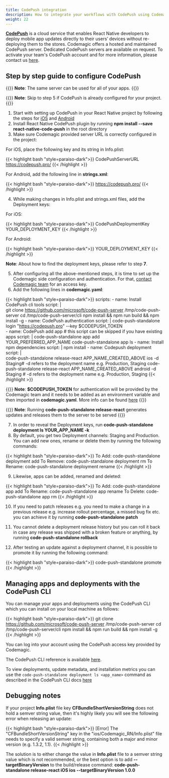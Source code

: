 ```yaml
---
title: CodePush integration
description: How to integrate your workflows with CodePush using Codemagic
weight: 22
---
```


[**CodePush**](https://github.com/microsoft/code-push) is a cloud service that enables React Native developers to deploy mobile app updates directly to their users’ devices without re-deploying them to the stores. 
Codemagic offers a hosted and maintained CodePush server. Dedicated CodePush servers are available on request. To activate your team's CodePush account and for more information, please contact us [here](https://codemagic.io/pricing/#enterprise).

## Step by step guide to configure CodePush

{{<notebox>}}
**Note**: The same server can be used for all of your apps. 
{{</notebox>}}

{{<notebox>}}
**Note**: Skip to step 5 if CodePush is already configured for your project.
{{</notebox>}}

1. Start with setting up CodePush in your React Native project by following the steps for [iOS](https://github.com/microsoft/react-native-code-push/blob/master/docs/setup-ios.md) and [Android](https://github.com/microsoft/react-native-code-push/blob/master/docs/setup-android.md)
2. Install React Native CodePush plugin by running **npm install --save react-native-code-push** in the root directory
3. Make sure Codemagic provided server URL is correctly configured in the project:

For iOS, place the following key and its string in Info.plist:

{{< highlight bash "style=paraiso-dark">}}
<key>CodePushServerURL</key>
<string>https://codepush.pro/</string>
{{< /highlight >}}

For Android, add the following line in **strings.xml**:

{{< highlight bash "style=paraiso-dark">}}
 <string moduleConfig="true" name="CodePushServerUrl">https://codepush.pro/</string>
{{< /highlight >}}

4. While making changes in Info.plist and strings.xml files, add the Deployment keys:

For iOS:

{{< highlight bash "style=paraiso-dark">}}
<key>CodePushDeploymentKey</key>
<string>YOUR_DEPLOYMENT_KEY</string>
{{< /highlight >}}

For Android:

{{< highlight bash "style=paraiso-dark">}}
<string moduleConfig="true" name="CodePushDeploymentKey">YOUR_DEPLOYMENT_KEY</string>
{{< /highlight >}}

**Note**: About how to find the deployment keys, please refer to step **7**.

5. After configuring all the above-mentioned steps, it is time to set up the Codemagic side configuration and authentication. For that, [contact Codemagic team](https://codemagic.io/pricing/#enterprise) for an access key.
6. Add the following lines in **codemagic.yaml**:

{{< highlight bash "style=paraiso-dark">}}
scripts:
    - name: Install CodePush cli tools
      script: |                         
          git clone https://github.com/microsoft/code-push-server /tmp/code-push-server
          cd /tmp/code-push-server/cli
          npm install && npm run build && npm install -g
    - name: CodePush authentication
      script: |
          code-push-standalone login "https://codepush.pro" --key $CODEPUSH_TOKEN       
    - name: CodePush add app # this script can be skipped if you have existing apps
      script: |
          code-push-standalone app add YOUR_PREFERRED_APP_NAME
          code-push-standalone app ls
    - name: Install npm dependencies
      script: |
        npm install
    - name: Codepush deployment
      script: |         
           code-push-standalone release-react APP_NAME_CREATED_ABOVE ios -d Staging# -d refers to the deployment name e.g. Production, Staging
           code-push-standalone release-react APP_NAME_CREATED_ABOVE android -d Staging # -d refers to the deployment name e.g. Production, Staging
{{< /highlight >}}

{{<notebox>}}
**Note**: **$CODEPUSH_TOKEN** for authentication will be provided by the Codemagic team and it needs to be added as an environment variable and then imported in **codemagic.yaml**. More info can be found [here](https://docs.codemagic.io/yaml-basic-configuration/configuring-environment-variables/)
{{</notebox>}}

{{<notebox>}}
**Note**: Running **code-push-standalone release-react** generates updates and releases them to the server to be served 
{{</notebox>}}


7. In order to reveal the Deployment keys, run **code-push-standalone deployment ls YOUR_APP_NAME -k**
8. By default, you get two Deployment channels: Staging and Production. You can add new ones, rename or delete them by running the following commands:

{{< highlight bash "style=paraiso-dark">}}
To Add: code-push-standalone deployment add <appName> <deploymentName>
To Remove: code-push-standalone deployment rm <appName> <deploymentName>
To Rename: code-push-standalone deployment rename <appName> <deploymentName> <newDeploymentName>
{{< /highlight >}}

9. Likewise, apps can be added, renamed and deleted:

{{< highlight bash "style=paraiso-dark">}}
To Add: code-push-standalone app add <appName>
To Rename: code-push-standalone app rename <appName> <newAppName>
To Delete: code-push-standalone app rm <appName>
{{< /highlight >}}

10. If you need to patch releases e.g. you need to make a change in a previous release e.g. increase rollout percentage, a missed bug fix etc. you can achieve it by running **code-push-standalone patch <appName> <deploymentName>**

11. You cannot delete a deployment release history but you can roll it back in case any release was shipped with a broken feature or anything, by running **code-push-standalone rollback <appName> <deploymentName>**
    
12. After testing an update against a deployment channel, it is possible to promote it by running the following command:

{{< highlight bash "style=paraiso-dark">}}
code-push-standalone promote <appName> <sourceDeploymentName> <destDeploymentName>
{{< /highlight >}}

## Managing apps and deployments with the CodePush CLI

You can manage your apps and deployments using the CodePush CLI which you can install on your local machine as follows:

{{< highlight bash "style=paraiso-dark">}}
git clone https://github.com/microsoft/code-push-server /tmp/code-push-server
cd /tmp/code-push-server/cli
npm install && npm run build && npm install -g
{{< /highlight >}}

You can log into your account using the CodePush access key provided by Codemagic.

The CodePush CLI reference is available [here](https://github.com/microsoft/code-push-server/tree/main/cli). 

To view deployments, update metadata, and installation metrics you can use the `code-push-standalone deployment ls <app_name>` command as described in the CodePush CLI docs [here](https://github.com/microsoft/code-push-server/tree/main/cli#:~:text=If%20at%20any%20time%20you%27d%20like%20to%20view%20the%20list%20of%20deployments%20that%20a%20specific%20app%20includes%2C%20you%20can%20simply%20run%20the%20following%20command%3A)


## Debugging notes

If your project **Info.plist** file key **CFBundleShortVersionString** does not hold a semver string value, then it's highly likely you will see the following error when releasing an update:

{{< highlight bash "style=paraiso-dark">}}
[Error]  The "CFBundleShortVersionString" key in the "ios/Codemagic_RN/Info.plist" file needs to specify a valid semver string, containing both a major and minor version (e.g. 1.3.2, 1.1).
{{< /highlight >}}

The solution is to either change the value in **Info.plist** file to a semver string value which is not recommended, or the best option is to add **--targetBinaryVersion**  to the build/release command: **code-push-standalone release-react iOS ios --targetBinaryVersion 1.0.0**
